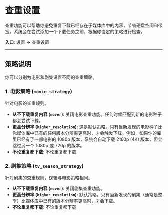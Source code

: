 # 查重设置

查重功能可以帮助你避免重复下载已经存在于媒体库中的内容，节省硬盘空间和带宽。系统会在尝试添加一个下载任务之前，根据你设定的策略进行检查。

**入口**: 设置 -> 查重设置

---

## 策略说明

你可以分别为电影和剧集设置不同的查重策略。

### 1. 电影策略 (`movie_strategy`)

针对电影的查重规则。

- **从不下载重复内容 (`never`)**: 关闭电影查重功能。任何时候匹配到新的电影种子都会尝试下载。
- **更高分辨率 (`higher_resolution`)**: 这是默认策略。只有当新发现的电影种子比你媒体库中已有的任何版本分辨率更高时，才会触发下载。例如，如果你的库里已经有了一部电影的 1080p 版本，系统会自动下载 2160p (4K) 版本，但会跳过另一个 1080p 或 720p 的版本。
- **不论重复都下载**: 不论重复都下载

### 2. 剧集策略 (`tv_season_strategy`)

针对剧集的查重规则，逻辑与电影策略相同。

- **从不下载重复内容 (`never`)**: 关闭剧集查重功能。
- **更高分辨率 (`higher_resolution`)**: 默认策略。只有当新发现的剧集（通常是整季）比媒体库中已有的版本分辨率更高时，才会下载。
- **不论重复都下载**: 不论重复都下载
